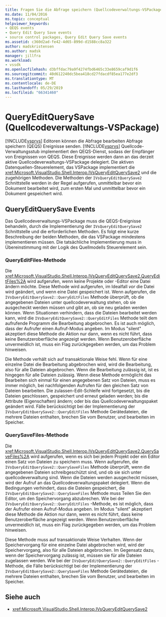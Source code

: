 ```yaml
---
title: Fragen Sie die Abfrage speichern (Quellcodeverwaltungs-VSPackage) bearbeiten | Microsoft-Dokumentation
ms.date: 11/04/2016
ms.topic: conceptual
helpviewer_keywords:
- QEQS events
- Query Edit Query Save events
- source control packages, Query Edit Query Save events
ms.assetid: c360d2ad-fe42-4d65-899d-d1588cc8a322
author: madskristensen
ms.author: madsk
manager: jillfra
ms.workload:
- vssdk
ms.openlocfilehash: d3bffdac79a9f4274fbd6465c33e8659caf9d1f6
ms.sourcegitcommit: 40d612240dc5bea418cd27fdacdf85ea177e2df3
ms.translationtype: MT
ms.contentlocale: de-DE
ms.lasthandoff: 05/29/2019
ms.locfileid: "66341460"
---
```

# <a name="query-edit-query-save-source-control-vspackage"></a>QueryEditQuerySave (Quellcodeverwaltungs-VSPackage)
[!INCLUDE[vsprvs](../../code-quality/includes/vsprvs_md.md)] Editoren können die Abfrage bearbeiten Abfrage speichern (QEQS) Ereignisse senden. [!INCLUDE[vsprvs](../../code-quality/includes/vsprvs_md.md)] Quellcode-Verwaltungsstub implementiert den QEQS-Dienst, sodass der Empfänger von Ereignissen von QEQS. Diese Ereignisse werden dann an das derzeit aktive Quellcodeverwaltungs-VSPackage delegiert. Die aktiven Datenquellen-Steuerelement, das VSPackage implementiert die <xref:Microsoft.VisualStudio.Shell.Interop.IVsQueryEditQuerySave2> und die zugehörigen Methoden. Die Methoden der `IVsQueryEditQuerySave2` Schnittstelle werden in der Regel aufgerufen, unmittelbar bevor ein Dokument bearbeitet wird, zum ersten Mal und unmittelbar bevor ein Dokument gespeichert wird.

## <a name="queryeditquerysave-events"></a>QueryEditQuerySave Events
 Das Quellcodeverwaltungs-VSPackage muss die QEQS-Ereignisse behandeln, durch die Implementierung der `IVsQueryEditQuerySave2` Schnittstelle und die erforderlichen Methoden. Es folgt eine kurze Beschreibung der beiden Methoden, die das VSPackage mindestens implementieren müssen. Die tatsächliche Implementierung muss in Übereinstimmung mit der Logik des Quellmodells Steuerelement sein.

### <a name="queryeditfiles-method"></a>QueryEditFiles-Methode
 Die <xref:Microsoft.VisualStudio.Shell.Interop.IVsQueryEditQuerySave2.QueryEditFiles%2A> wird aufgerufen, wenn keine Projekte oder -Editor eine Datei ändern möchte. Diese Methode wird aufgerufen, im Idealfall *vor* die Datei wird geändert, und wenn eine Datei gespeichert ist. Wenn aufgerufen, die `IVsQueryEditQuerySave2::QueryEditFiles` Methode überprüft, ob die angegebenen Dateien unter quellcodeverwaltung stehen, ob sie ausgecheckt werden müssen und gibt an, ob sie neu geladen werden können. Wenn Situationen verhindern, dass die Dateien bearbeitet werden kann, wird die `IVsQueryEditQuerySave2::QueryEditFiles` Methode teilt dem aufrufende Programm die Bearbeitung abgebrochen. Es ist auch möglich, dass der Aufrufer einen Aufruf-Modus angeben. Im Modus "silent" akzeptiert diese Methode die Aktion nur dann, wenn es nicht führt, dass keine Benutzeroberfläche angezeigt werden. Wenn Benutzeroberfläche unvermeidlich ist, muss ein Flag zurückgegeben werden, um das Problem hinweisen.

 Die Methode verhält sich auf transaktionale Weise fehl. Wenn für eine einzelne Datei die Bearbeitung abgebrochen wird, wird die Bearbeitung, also für alle Dateien abgebrochen. Wenn die Bearbeitung zulässig ist, ist es hingegen für alle Dateien zulässig. Wenn diese Methode ermöglicht das Bearbeiten sich einmal für einen angegebenen Satz von Dateien, muss es immer möglich, bei nachfolgenden Aufrufen für den gleichen Satz von Dateien bearbeiten. Die zulassen-Edit-Schleife wird fortgesetzt, bis die Dateien geschlossen, gespeichert und erneut geladen werden; bis die Attribute (Eigenschaften) ändern; oder bis das Quellcodeverwaltungspaket geändert wird. Fälle berücksichtigt bei der Implementierung der `IVsQueryEditQuerySave2::QueryEditFiles` Methode Gerätedateien, die mehrere Dateien enthalten, brechen Sie vom Benutzer, und bearbeiten im Speicher.

### <a name="querysavefiles-method"></a>QuerySaveFiles-Methode
 Die <xref:Microsoft.VisualStudio.Shell.Interop.IVsQueryEditQuerySave2.QuerySaveFiles%2A> wird aufgerufen, wenn es sich bei jedem Projekt oder ein Editor einen Satz von Dateien zu speichern muss. Wenn aufgerufen, die `IVsQueryEditQuerySave2::QuerySaveFiles` Methode überprüft, wenn die angegebenen Dateien schreibgeschützt sind, und ob sie sich unter quellcodeverwaltung sind. Wenn die Dateien werden ausgecheckt müssen, wird der Aufruf an das Quellcodeverwaltungspaket delegiert. Wenn die Bedingungen verhindert, dass die Dateien gespeichert, die `IVsQueryEditQuerySave2::QuerySaveFiles` Methode muss Teilen Sie den Editor, um den Speichervorgang abzubrechen. Wie bei der `IVsQueryEditQuerySave2::QueryEditFiles` -Methode, es ist möglich, dass der Aufrufer einen Aufruf-Modus angeben. Im Modus "silent" akzeptiert diese Methode die Aktion nur dann, wenn es nicht führt, dass keine Benutzeroberfläche angezeigt werden. Wenn Benutzeroberfläche unvermeidlich ist, muss ein Flag zurückgegeben werden, um das Problem hinweisen.

 Diese Methode muss auf transaktionale Weise Verhalten. Wenn der Speichervorgang für eine einzelne Datei abgebrochen wird, wird der Speichervorgang, also für alle Dateien abgebrochen. Im Gegensatz dazu, wenn der Speichervorgang zulässig ist, müssen sie für alle Dateien zugelassen werden. Wie bei der `IVsQueryEditQuerySave2::QueryEditFiles` -Methode, die Fälle berücksichtigt bei der Implementierung der `IVsQueryEditQuerySave2::QuerySaveFiles` Methode Gerätedateien, die mehrere Dateien enthalten, brechen Sie vom Benutzer, und bearbeiten im Speicher.

## <a name="see-also"></a>Siehe auch
- <xref:Microsoft.VisualStudio.Shell.Interop.IVsQueryEditQuerySave2>